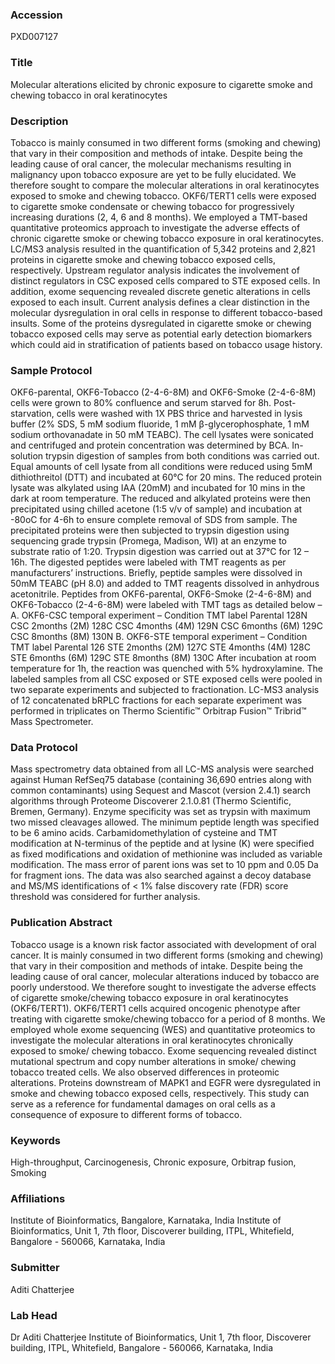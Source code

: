 ### Accession
PXD007127

### Title
Molecular alterations elicited by chronic exposure to cigarette smoke and chewing tobacco in oral keratinocytes

### Description
Tobacco is mainly consumed in two different forms (smoking and chewing) that vary in their composition and methods of intake. Despite being the leading cause of oral cancer, the molecular mechanisms resulting in malignancy upon tobacco exposure are yet to be fully elucidated. We therefore sought to compare the molecular alterations in oral keratinocytes exposed to smoke and chewing tobacco. OKF6/TERT1 cells were exposed to cigarette smoke condensate or chewing tobacco for progressively increasing durations (2, 4, 6 and 8 months). We employed a TMT-based quantitative proteomics approach to investigate the adverse effects of chronic cigarette smoke or chewing tobacco exposure in oral keratinocytes. LC/MS3 analysis resulted in the quantification of 5,342 proteins and 2,821 proteins in cigarette smoke and chewing tobacco exposed cells, respectively. Upstream regulator analysis indicates the involvement of distinct regulators in CSC exposed cells compared to STE exposed cells. In addition, exome sequencing revealed discrete genetic alterations in cells exposed to each insult. Current analysis defines a clear distinction in the molecular dysregulation in oral cells in response to different tobacco-based insults.  Some of the proteins dysregulated in cigarette smoke or chewing tobacco exposed cells may serve as potential early detection biomarkers which could aid in stratification of patients based on tobacco usage history.

### Sample Protocol
OKF6-parental, OKF6-Tobacco (2-4-6-8M) and OKF6-Smoke (2-4-6-8M) cells were grown to 80% confluence and serum starved for 8h. Post-starvation, cells were washed with 1X PBS thrice and harvested in lysis buffer (2% SDS, 5 mM sodium fluoride, 1 mM β-glycerophosphate, 1 mM sodium orthovanadate in 50 mM TEABC). The cell lysates were sonicated and centrifuged and protein concentration was determined by BCA. In-solution trypsin digestion of samples from both conditions was carried out. Equal amounts of cell lysate from all conditions were reduced using 5mM dithiothreitol (DTT) and incubated at 60°C for 20 mins. The reduced protein lysate was alkylated using IAA (20mM) and incubated for 10 mins in the dark at room temperature. The reduced and alkylated proteins were then precipitated using chilled acetone (1:5 v/v of sample) and incubation at -80oC for 4-6h to ensure complete removal of SDS from sample. The precipitated proteins were then subjected to trypsin digestion using sequencing grade trypsin (Promega, Madison, WI) at an enzyme to substrate ratio of 1:20. Trypsin digestion was carried out at 37°C for 12 – 16h. The digested peptides were labeled with TMT reagents as per manufacturers’ instructions. Briefly, peptide samples were dissolved in 50mM TEABC (pH 8.0) and added to TMT reagents dissolved in anhydrous acetonitrile. Peptides from OKF6-parental, OKF6-Smoke (2-4-6-8M) and OKF6-Tobacco (2-4-6-8M) were labeled with TMT tags as detailed below – A. OKF6-CSC temporal experiment – Condition  TMT label Parental  128N CSC 2months (2M) 128C CSC 4months (4M)  129N CSC 6months (6M) 129C CSC 8months (8M) 130N  B. OKF6-STE temporal experiment – Condition  TMT label Parental  126 STE 2months (2M) 127C STE 4months (4M)  128C STE 6months (6M) 129C STE 8months (8M) 130C  After incubation at room temperature for 1h, the reaction was quenched with 5% hydroxylamine. The labeled samples from all CSC exposed or STE exposed cells were pooled in two separate experiments and subjected to fractionation. LC-MS3 analysis of 12 concatenated bRPLC fractions for each separate experiment was performed in triplicates on Thermo Scientific™ Orbitrap Fusion™ Tribrid™ Mass Spectrometer.

### Data Protocol
Mass spectrometry data obtained from all LC-MS analysis were searched against Human RefSeq75 database (containing 36,690 entries along with common contaminants) using Sequest and Mascot (version 2.4.1) search algorithms through Proteome Discoverer 2.1.0.81 (Thermo Scientific, Bremen, Germany). Enzyme specificity was set as trypsin with maximum two missed cleavages allowed. The minimum peptide length was specified to be 6 amino acids. Carbamidomethylation of cysteine and TMT modification at N-terminus of the peptide and at lysine (K) were specified as fixed modifications and oxidation of methionine was included as variable modification. The mass error of parent ions was set to 10 ppm and 0.05 Da for fragment ions. The data was also searched against a decoy database and MS/MS identifications of < 1% false discovery rate (FDR) score threshold was considered for further analysis.

### Publication Abstract
Tobacco usage is a known risk factor associated with development of oral cancer. It is mainly consumed in two different forms (smoking and chewing) that vary in their composition and methods of intake. Despite being the leading cause of oral cancer, molecular alterations induced by tobacco are poorly understood. We therefore sought to investigate the adverse effects of cigarette smoke/chewing tobacco exposure in oral keratinocytes (OKF6/TERT1). OKF6/TERT1 cells acquired oncogenic phenotype after treating with cigarette smoke/chewing tobacco for a period of 8&#xa0;months. We employed whole exome sequencing (WES) and quantitative proteomics to investigate the molecular alterations in oral keratinocytes chronically exposed to smoke/ chewing tobacco. Exome sequencing revealed distinct mutational spectrum and copy number alterations in smoke/ chewing tobacco treated cells. We also observed differences in proteomic alterations. Proteins downstream of MAPK1 and EGFR were dysregulated in smoke and chewing tobacco exposed cells, respectively. This study can serve as a reference for fundamental damages on oral cells as a consequence of exposure to different forms of tobacco.

### Keywords
High-throughput, Carcinogenesis, Chronic exposure, Orbitrap fusion, Smoking

### Affiliations
Institute of Bioinformatics, Bangalore, Karnataka, India
Institute of Bioinformatics, Unit 1, 7th floor, Discoverer building, ITPL, Whitefield, Bangalore - 560066, Karnataka, India

### Submitter
Aditi Chatterjee

### Lab Head
Dr Aditi Chatterjee
Institute of Bioinformatics, Unit 1, 7th floor, Discoverer building, ITPL, Whitefield, Bangalore - 560066, Karnataka, India


